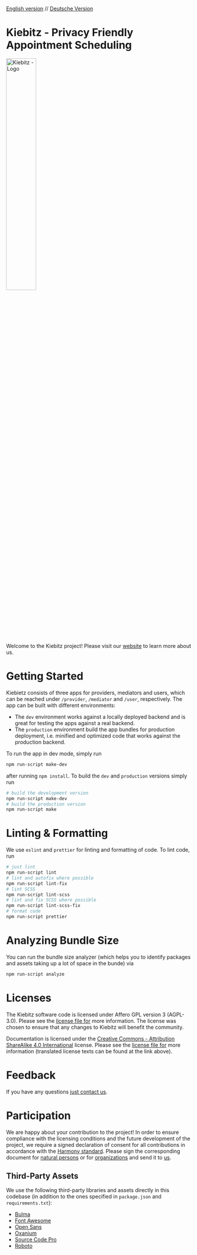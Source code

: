 [English version](README.md) // [Deutsche Version](README-de.md)


# Kiebitz - Privacy Friendly Appointment Scheduling</md-list>

<img src="/materials/images/kiebitz-1.png" alt="Kiebitz - Logo" title="Kiebitz - Logo" width="40%" />

Welcome to the Kiebitz project! Please visit our [website](https://kiebitz.eu) to learn more about us.

# Getting Started

Kiebietz consists of three apps for providers, mediators and users, which can be reached under `/provider`, `/mediator` and `/user`, respectively. The app can be built with different environments:

* The `dev` environment works against a locally deployed backend and is great for testing the apps against a real backend.
* The `production` environment build the app bundles for production deployment, i.e. minified and optimized code that works against the production backend.

To run the app in dev mode, simply run

```bash
npm run-script make-dev
``` 

after running `npm install`. To build the `dev` and `production` versions simply run

```bash
# build the development version
npm run-script make-dev
# build the production version
npm run-script make
```

# Linting & Formatting

We use `eslint` and `prettier` for linting and formatting of code. To lint code, run

```bash
# just lint
npm run-script lint
# lint and autofix where possible
npm run-script lint-fix
# lint SCSS
npm run-script lint-scss
# lint and fix SCSS where possible
npm run-script lint-scss-fix
# format code
npm run-script prettier
```

# Analyzing Bundle Size

You can run the bundle size analyzer (which helps you to identify packages and assets taking up a lot of space in the bunde) via

```bash
npm run-script analyze
```

# Licenses

The Kiebitz software code is licensed under Affero GPL version 3 (AGPL-3.0). Please see the [license file for](LICENSE) more information. The license was chosen to ensure that any changes to Kiebitz will benefit the community.

Documentation is licensed under the [Creative Commons - Attribution ShareAlike 4.0 International](https://creativecommons.org/licenses/by-sa/4.0/) license. Please see the [license file for](DOCS-LICENSE) more information (translated license texts can be found at the link above).</md-list>

# Feedback

If you have any questions [just contact us](mailto:kontakt@kiebitz.eu).

# Participation

We are happy about your contribution to the project! In order to ensure compliance with the licensing conditions and the future development of the project, we require a signed declaration of consent for all contributions in accordance with the [Harmony standard](http://selector.harmonyagreements.org). Please sign the corresponding document for [natural persons](.clas/Kiebitz-Individual.pdf) or for [organizations](.clas/Kiebitz-Entity.pdf) and send it to [us](mailto:kontakt@kiebitz.eu).

## Third-Party Assets

We use the following third-party libraries and assets directly in this codebase (in addition to the ones specified in `package.json` and `requirements.txt`):

* [Bulma](https://github.com/jgthms/bulma)
* [Font Awesome](https://github.com/FortAwesome/Font-Awesome)
* [Open Sans](https://github.com/googlefonts/opensans)
* [Oxanium](https://github.com/sevmeyer/oxanium)
* [Source Code Pro](https://github.com/adobe-fonts/source-code-pro)
* [Roboto](https://github.com/googlefonts/roboto)
